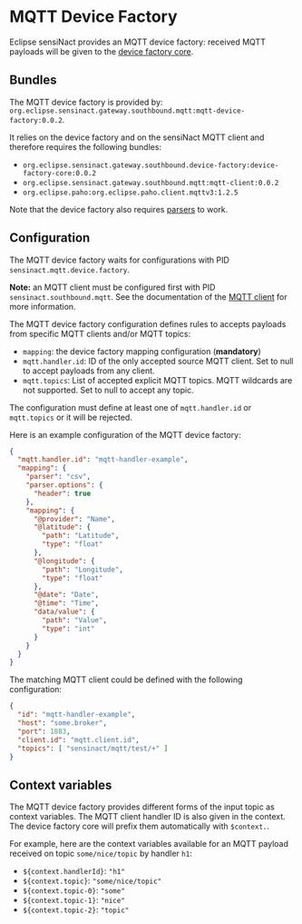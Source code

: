 # MQTT Device Factory

Eclipse sensiNact provides an MQTT device factory: received MQTT payloads will be given to the [device factory core](../device-factory/core.md).

## Bundles

The MQTT device factory is provided by: `org.eclipse.sensinact.gateway.southbound.mqtt:mqtt-device-factory:0.0.2`.

It relies on the device factory and on the sensiNact MQTT client and therefore requires the following bundles:
* `org.eclipse.sensinact.gateway.southbound.device-factory:device-factory-core:0.0.2`
* `org.eclipse.sensinact.gateway.southbound.mqtt:mqtt-client:0.0.2`
* `org.eclipse.paho:org.eclipse.paho.client.mqttv3:1.2.5`

Note that the device factory also requires [parsers](../device-factory/core.md#parsers) to work.

## Configuration

The MQTT device factory waits for configurations with PID `sensinact.mqtt.device.factory`.

**Note:** an MQTT client must be configured first with PID `sensinact.southbound.mqtt`. See the documentation of the [MQTT client](./mqtt-client.md) for more information.

The MQTT device factory configuration defines rules to accepts payloads from specific MQTT clients and/or MQTT topics:
* `mapping`: the device factory mapping configuration  (**mandatory**)
* `mqtt.handler.id`: ID of the only accepted source MQTT client. Set to null to accept payloads from any client.
* `mqtt.topics`: List of accepted explicit MQTT topics. MQTT wildcards are not supported. Set to null to accept any topic.

The configuration must define at least one of `mqtt.handler.id` or `mqtt.topics` or it will be rejected.

Here is an example configuration of the MQTT device factory:
```json
{
  "mqtt.handler.id": "mqtt-handler-example",
  "mapping": {
    "parser": "csv",
    "parser.options": {
      "header": true
    },
    "mapping": {
      "@provider": "Name",
      "@latitude": {
        "path": "Latitude",
        "type": "float"
      },
      "@longitude": {
        "path": "Longitude",
        "type": "float"
      },
      "@date": "Date",
      "@time": "Time",
      "data/value": {
        "path": "Value",
        "type": "int"
      }
    }
  }
}
```

The matching MQTT client could be defined with the following configuration:
```json
{
  "id": "mqtt-handler-example",
  "host": "some.broker",
  "port": 1883,
  "client.id": "mqtt.client.id",
  "topics": [ "sensinact/mqtt/test/+" ]
}
```

## Context variables

The MQTT device factory provides different forms of the input topic as context variables.
The MQTT client handler ID is also given in the context.
The device factory core will prefix them automatically with `$context.`.

For example, here are the context variables available for an MQTT payload received on topic `some/nice/topic` by handler `h1`:
* `${context.handlerId}`: `"h1"`
* `${context.topic}`: `"some/nice/topic"`
* `${context.topic-0}`: `"some"`
* `${context.topic-1}`: `"nice"`
* `${context.topic-2}`: `"topic"`
